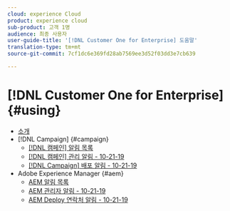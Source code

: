 ```yaml
---
cloud: experience Cloud
product: experience cloud
sub-product: 고객 1명
audience: 최종 사용자
user-guide-title: '[!DNL Customer One for Enterprise] 도움말'
translation-type: tm+mt
source-git-commit: 7cf1dc6e369fd28ab7569ee3d52f03dd3e7cb639

---
```



# [!DNL Customer One for Enterprise] {#using}

+ [소개](home.md)
+ [!DNL Campaign] {#campaign}
   + [[!DNL 캠페인] 알림 목록](campaign-list.md)
   + [[!DNL 캠페인] 관리 알림 - 10-21-19](campaign-admin.md)
   + [[!DNL Campaign] 배포 알림 - 10-21-19](campaign-deploy.md)
+ Adobe Experience Manager {#aem}
   + [AEM 알림 목록](aem-list.md)
   + [AEM 관리자 알림 - 10-21-19](aem-admin.md)
   + [AEM Deploy 연락처 알림 - 10-21-19](aem-deploy.md)
